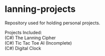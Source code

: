 # lanning-projects
Repository used for holding personal projects.

Projects Included:\
(C#) The Lanning Cipher\
(C#) Tic Tac Toe AI (Incomplete)\
(C#) Digital Clock
